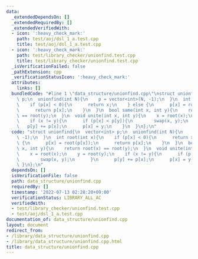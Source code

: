 ```yaml
---
data:
  _extendedDependsOn: []
  _extendedRequiredBy: []
  _extendedVerifiedWith:
  - icon: ':heavy_check_mark:'
    path: test/aoj/dsl_1_a.test.cpp
    title: test/aoj/dsl_1_a.test.cpp
  - icon: ':heavy_check_mark:'
    path: test/library_checker/unionfind.test.cpp
    title: test/library_checker/unionfind.test.cpp
  _isVerificationFailed: false
  _pathExtension: cpp
  _verificationStatusIcon: ':heavy_check_mark:'
  attributes:
    links: []
  bundledCode: "#line 1 \"data_structure/unionfind.cpp\"\nstruct unionfind{\n  vector<int>\
    \ p;\n  unionfind(int N){\n    p = vector<int>(N, -1);\n  }\n  int root(int x){\n\
    \    if (p[x] < 0){\n      return x;\n    } else {\n      p[x] = root(p[x]);\n\
    \      return p[x];\n    }\n  }\n  bool same(int x, int y){\n    return root(x)\
    \ == root(y);\n  }\n  void unite(int x, int y){\n    x = root(x);\n    y = root(y);\n\
    \    if (x != y){\n      if (p[x] < p[y]){\n        swap(x, y);\n      }\n   \
    \   p[y] += p[x];\n      p[x] = y;\n    }\n  }\n};\n"
  code: "struct unionfind{\n  vector<int> p;\n  unionfind(int N){\n    p = vector<int>(N,\
    \ -1);\n  }\n  int root(int x){\n    if (p[x] < 0){\n      return x;\n    } else\
    \ {\n      p[x] = root(p[x]);\n      return p[x];\n    }\n  }\n  bool same(int\
    \ x, int y){\n    return root(x) == root(y);\n  }\n  void unite(int x, int y){\n\
    \    x = root(x);\n    y = root(y);\n    if (x != y){\n      if (p[x] < p[y]){\n\
    \        swap(x, y);\n      }\n      p[y] += p[x];\n      p[x] = y;\n    }\n \
    \ }\n};\n"
  dependsOn: []
  isVerificationFile: false
  path: data_structure/unionfind.cpp
  requiredBy: []
  timestamp: '2022-07-13 02:28:20+09:00'
  verificationStatus: LIBRARY_ALL_AC
  verifiedWith:
  - test/library_checker/unionfind.test.cpp
  - test/aoj/dsl_1_a.test.cpp
documentation_of: data_structure/unionfind.cpp
layout: document
redirect_from:
- /library/data_structure/unionfind.cpp
- /library/data_structure/unionfind.cpp.html
title: data_structure/unionfind.cpp
---
```

